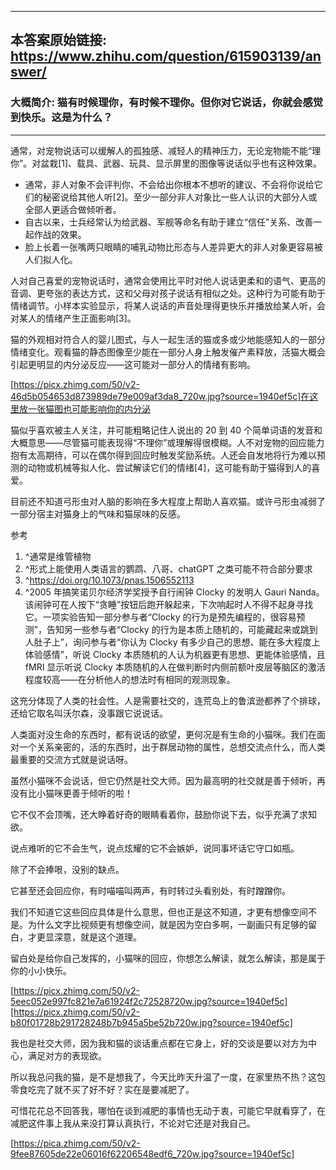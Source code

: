 ----------------------------------------
## 本答案原始链接: https://www.zhihu.com/question/615903139/answer/
### 大概简介: 猫有时候理你，有时候不理你。但你对它说话，你就会感觉到快乐。这是为什么？
----------------------------------------
通常，对宠物说话可以缓解人的孤独感、减轻人的精神压力，无论宠物能不能“理你”。对盆栽[1]、载具、武器、玩具、显示屏里的图像等说话似乎也有这种效果。

 * 通常，非人对象不会评判你、不会给出你根本不想听的建议、不会将你说给它们的秘密说给其他人听[2]。至少一部分非人对象比一些人认识的大部分人或全部人更适合做倾听者。
 * 自古以来，士兵经常认为给武器、军舰等命名有助于建立“信任”关系、改善一起作战的效果。
 * 脸上长着一张嘴两只眼睛的哺乳动物比形态与人差异更大的非人对象更容易被人们拟人化。

人对自己喜爱的宠物说话时，通常会使用比平时对他人说话更柔和的语气、更高的音调、更夸张的表达方式，这和父母对孩子说话有相似之处。这种行为可能有助于情绪调节。小样本实验显示，将某人说话的声音处理得更快乐并播放给某人听，会对某人的情绪产生正面影响[3]。

猫的外观相对符合人的婴儿图式，与人一起生活的猫或多或少地能感知人的一部分情绪变化。观看猫的静态图像至少能在一部分人身上触发催产素释放，活猫大概会引起更明显的内分泌反应——这可能对一部分人的情绪有影响。

[https://picx.zhimg.com/50/v2-46d5b054653d873989de79e009af3da8_720w.jpg?source=1940ef5c]在这里放一张猫图也可能影响你的内分泌

猫似乎喜欢被主人关注，并可能粗略记住人说出的 20 到 40 个简单词语的发音和大概意思——尽管猫可能表现得“不理你”或理解得很模糊。人不对宠物的回应能力抱有太高期待，可以在偶尔得到回应时触发奖励系统。人还会自发地将行为难以预测的动物或机械等拟人化、尝试解读它们的情绪[4]，这可能有助于猫得到人的喜爱。

目前还不知道弓形虫对人脑的影响在多大程度上帮助人喜欢猫。或许弓形虫减弱了一部分宿主对猫身上的气味和猫尿味的反感。


参考

 1. ^通常是维管植物
 2. ^形式上能使用人类语言的鹦鹉、八哥、chatGPT 之类可能不符合部分要求
 3. ^https://doi.org/10.1073/pnas.1506552113
 4. ^2005 年搞笑诺贝尔经济学奖授予自行闹钟 Clocky 的发明人 Gauri Nanda。该闹钟可在人按下“贪睡”按钮后跑开躲起来，下次响起时人不得不起身寻找它。一项实验告知一部分参与者“Clocky 的行为是预先编程的，很容易预测”，告知另一些参与者“Clocky 的行为是本质上随机的，可能藏起来或跳到人肚子上”，询问参与者“你认为 Clocky 有多少自己的思想、能在多大程度上体验感情”，听说 Clocky 本质随机的人认为机器更有思想、更能体验感情，且 fMRI 显示听说 Clocky 本质随机的人在做判断时内侧前额叶皮层等脑区的激活程度较高——在分析他人的想法时有相同的观测现象。

这充分体现了人类的社会性。人是需要社交的，连荒岛上的鲁滨逊都养了个排球，还给它取名叫沃尔森，没事跟它说说话。

人类面对没生命的东西时，都有说话的欲望，更何况是有生命的小猫咪。我们在面对一个关系亲密的，活的东西时，出于群居动物的属性，总想交流点什么，而人类最重要的交流方式就是说话呀。

虽然小猫咪不会说话，但它仍然是社交大师。因为最高明的社交就是善于倾听，再没有比小猫咪更善于倾听的啦！

它不仅不会顶嘴，还大睁着好奇的眼睛看着你，鼓励你说下去，似乎充满了求知欲。

说点难听的它不会生气，说点炫耀的它不会嫉妒，说同事坏话它守口如瓶。

除了不会捧哏，没别的缺点。

它甚至还会回应你，有时喵喵叫两声，有时转过头看别处，有时蹭蹭你。

我们不知道它这些回应具体是什么意思，但也正是这不知道，才更有想像空间不是。为什么文字比视频更有想像空间，就是因为空白多啊，一副画只有足够的留白，才更显深意，就是这个道理。

留白处是给你自己发挥的，小猫咪的回应，你想怎么解读，就怎么解读，那是属于你的小小快乐。

[https://picx.zhimg.com/50/v2-5eec052e997fc821e7a61924f2c72528720w.jpg?source=1940ef5c][https://picx.zhimg.com/50/v2-b80f01728b291728248b7b945a5be52b720w.jpg?source=1940ef5c]

我也是社交大师，因为我和猫的谈话重点都在它身上，好的交谈是要以对方为中心，满足对方的表现欲。

所以我总问我的猫，是不是想我了，今天比昨天升温了一度，在家里热不热？这包零食吃完了就不买了好不好？实在是要减肥了。

可惜花花总不回答我，哪怕在谈到减肥的事情也无动于衷，可能它早就看穿了，在减肥这件事上我从来没打算认真执行，不论对它还是对我自己。

[https://pica.zhimg.com/50/v2-9fee87605de22e06016f62206548edf6_720w.jpg?source=1940ef5c]


